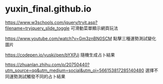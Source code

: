 # yuxin_final.github.io

https://www.w3schools.com/jquery/tryit.asp?filename=tryjquery_slide_toggle
  可滑動菜單顯示網頁玩法

https://www.youtube.com/watch?v=Gm3znBN0SCM
  點擊三種運勢測試變化圖片
  
https://codepen.io/yuski/pen/bYXPJj
  隨機生成占卜結果

https://zhuanlan.zhihu.com/p/20750440?utm_source=qq&utm_medium=social&utm_oi=566153817285140480
  選擇不同運勢測試觸發不同的占卜結果
